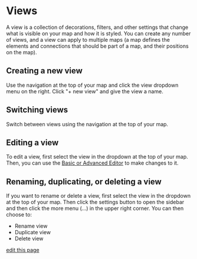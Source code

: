 # Views

A view is a collection of decorations, filters, and other settings that change what is visible on your map and how it is styled. You can create any number of views, and a view can apply to multiple maps (a map defines the elements and connections that should be part of a map, and their positions on the map).

## Creating a new view
Use the navigation at the top of your map and click the view dropdown menu on the right. Click "+ new view" and give the view a name.

## Switching views
Switch between views using the navigation at the top of your map.

## Editing a view
To edit a view, first select the view in the dropdown at the top of your map. Then, you can use the [Basic or Advanced Editor](/overview/view-editors.md) to make changes to it.

## Renaming, duplicating, or deleting a view
If you want to rename or delete a view, first select the view in the dropdown at the top of your map. Then click the settings button to open the sidebar and then click the more menu (...) in the upper right corner. You can then choose to:

* Rename view
* Duplicate view
* Delete view

<span class="edit-link"><a href="https://github.com/kumu/docs/blob/master/guides/views.md" target="_blank"><i class="fa fa-github"></i> edit this page</a></span>
